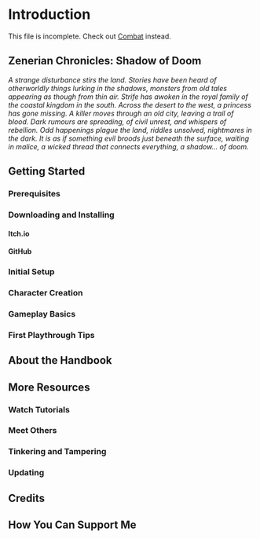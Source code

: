 # Introduction

This file is incomplete. Check out [Combat](Combat.md) instead.

## Zenerian Chronicles: Shadow of Doom

_A strange disturbance stirs the land. Stories have been heard of otherworldly things lurking in the shadows, monsters from old tales appearing as though from thin air. Strife has awoken in the royal family of the coastal kingdom in the south. Across the desert to the west, a princess has gone missing. A killer moves through an old city, leaving a trail of blood. Dark rumours are spreading, of civil unrest, and whispers of rebellion. Odd happenings plague the land, riddles unsolved, nightmares in the dark. It is as if something evil broods just beneath the surface, waiting in malice, a wicked thread that connects everything, a shadow... of doom._

## Getting Started

### Prerequisites

### Downloading and Installing

#### Itch.io

#### GitHub

### Initial Setup

### Character Creation

### Gameplay Basics

### First Playthrough Tips

## About the Handbook

## More Resources

### Watch Tutorials

### Meet Others

### Tinkering and Tampering

### Updating

## Credits

## How You Can Support Me
